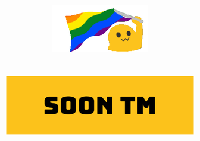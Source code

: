 <p align="center">
  <img src="https://raw.githubusercontent.com/discordcanvas/.github/main/pride.gif"/>
</p>
<br/><br/>
<p align="center">
  <img src="https://raw.githubusercontent.com/discordcanvas/.github/main/banner.png"/>
</p>
